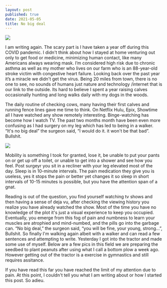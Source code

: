 ```yaml
---
layout: post
published: true
date: 2021-05-05
title: No big deal
---
```


<img src="https://jonkalev.s3-us-west-2.amazonaws.com/20210501_03.jpg">


I am writing again. 
The scary part is I have taken a year off during this COVID pandemic. I didn't think about how I stayed at home venturing out only to get food or medicine, minimizing human contact, like many Americans always wearing mask. I’m considered high risk due to chronic asthma as well as my mother who lives on our farm who is an 88-year-old stroke victim with congestive heart failure. Looking back over the past year it’s a miracle we didn't get the virus. 
Being 20 miles from town, there is no one to see, no sounds of humans just nature and technology /internet that is our link to the outside. Its hard to believe I spent a year raising calves occasionally hunting and long walks daily with my dogs in the woods. 

The daily routine of checking cows, many having their first calves and running fence lines gave me time to think. 
On Netflix Hulu, Epix, Showtime all I have watched any show remotely interesting. Binge-watching has become how I watch TV.
The past two months month have been even more confusing as I had surgery on my leg which has led to being in a walker.
“It's no big deal” the surgeon said, “I would do it. it won't be that bad”.
Bullshit.

<img src="https://jonkalev.s3-us-west-2.amazonaws.com/20210510_knee.jpg">
<p>Mobility is something I took for granted, lose it, be unable to put your pants on or get up off a toilet, or unable to get into a shower and see how you feel.
Post surgeyr you sit in a recliner with your leg elevated most of the day. Sleep is in 10-minute intervals. The pain medication they give you is useless, yes it stops the pain or better yet changes it so sleep in short intervals of 10-15 minutes is possible, but you have the attention span of a gnat.</p>
 Reading is out of the question, you find yourself watching tv shows and then having a sense of deja vu, after checking the viewing history you realize you have already watched the show. Most of the time you have no knowledge of the plot it's just a visual experience to keep you occupied.
Eventually, you emerge from this fog of pain and numbness to learn your muscles are atrophied and mind-numbed, and the pills go into the garbage can.
“No big deal,” the surgeon said, “you will be fine, your young, strong…”,
Bullshit.
So finally I'm walking again albeit with a walker and can read a few sentences and attempting to write.
Yesterday I got into the tractor and made some use of myself. Below are a few pics in this field we are preparing the seedbed to plant peanuts after using what I call a bottom plow a week ago. However getting out of the tractor is a exercise in gymnastics and still requires assitance.

If you have read this far you have reached the limit of my attention due to pain.
At this point, I couldn't tell you what I am writing about or how I started this post.
So adieu.
